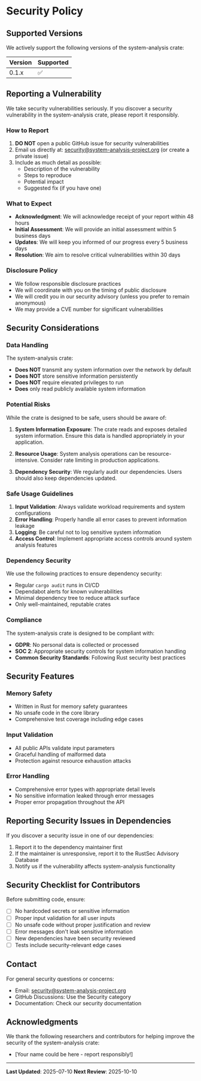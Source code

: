 # Security Policy

## Supported Versions

We actively support the following versions of the system-analysis crate:

| Version | Supported          |
| ------- | ------------------ |
| 0.1.x   | :white_check_mark: |

## Reporting a Vulnerability

We take security vulnerabilities seriously. If you discover a security vulnerability in the system-analysis crate, please report it responsibly.

### How to Report

1. **DO NOT** open a public GitHub issue for security vulnerabilities
2. Email us directly at: security@system-analysis-project.org (or create a private issue)
3. Include as much detail as possible:
   - Description of the vulnerability
   - Steps to reproduce
   - Potential impact
   - Suggested fix (if you have one)

### What to Expect

- **Acknowledgment**: We will acknowledge receipt of your report within 48 hours
- **Initial Assessment**: We will provide an initial assessment within 5 business days
- **Updates**: We will keep you informed of our progress every 5 business days
- **Resolution**: We aim to resolve critical vulnerabilities within 30 days

### Disclosure Policy

- We follow responsible disclosure practices
- We will coordinate with you on the timing of public disclosure
- We will credit you in our security advisory (unless you prefer to remain anonymous)
- We may provide a CVE number for significant vulnerabilities

## Security Considerations

### Data Handling

The system-analysis crate:

- **Does NOT** transmit any system information over the network by default
- **Does NOT** store sensitive information persistently
- **Does NOT** require elevated privileges to run
- **Does** only read publicly available system information

### Potential Risks

While the crate is designed to be safe, users should be aware of:

1. **System Information Exposure**: The crate reads and exposes detailed system information. Ensure this data is handled appropriately in your application.

2. **Resource Usage**: System analysis operations can be resource-intensive. Consider rate limiting in production applications.

3. **Dependency Security**: We regularly audit our dependencies. Users should also keep dependencies updated.

### Safe Usage Guidelines

1. **Input Validation**: Always validate workload requirements and system configurations
2. **Error Handling**: Properly handle all error cases to prevent information leakage
3. **Logging**: Be careful not to log sensitive system information
4. **Access Control**: Implement appropriate access controls around system analysis features

### Dependency Security

We use the following practices to ensure dependency security:

- Regular `cargo audit` runs in CI/CD
- Dependabot alerts for known vulnerabilities
- Minimal dependency tree to reduce attack surface
- Only well-maintained, reputable crates

### Compliance

The system-analysis crate is designed to be compliant with:

- **GDPR**: No personal data is collected or processed
- **SOC 2**: Appropriate security controls for system information handling
- **Common Security Standards**: Following Rust security best practices

## Security Features

### Memory Safety

- Written in Rust for memory safety guarantees
- No unsafe code in the core library
- Comprehensive test coverage including edge cases

### Input Validation

- All public APIs validate input parameters
- Graceful handling of malformed data
- Protection against resource exhaustion attacks

### Error Handling

- Comprehensive error types with appropriate detail levels
- No sensitive information leaked through error messages
- Proper error propagation throughout the API

## Reporting Security Issues in Dependencies

If you discover a security issue in one of our dependencies:

1. Report it to the dependency maintainer first
2. If the maintainer is unresponsive, report it to the RustSec Advisory Database
3. Notify us if the vulnerability affects system-analysis functionality

## Security Checklist for Contributors

Before submitting code, ensure:

- [ ] No hardcoded secrets or sensitive information
- [ ] Proper input validation for all user inputs
- [ ] No unsafe code without proper justification and review
- [ ] Error messages don't leak sensitive information
- [ ] New dependencies have been security reviewed
- [ ] Tests include security-relevant edge cases

## Contact

For general security questions or concerns:
- Email: security@system-analysis-project.org
- GitHub Discussions: Use the Security category
- Documentation: Check our security documentation

## Acknowledgments

We thank the following researchers and contributors for helping improve the security of the system-analysis crate:

- [Your name could be here - report responsibly!]

---

**Last Updated**: 2025-07-10
**Next Review**: 2025-10-10